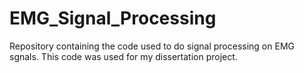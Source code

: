 # EMG_Signal_Processing
Repository containing the code used to do signal processing on EMG sgnals. This code was used for my dissertation project.
